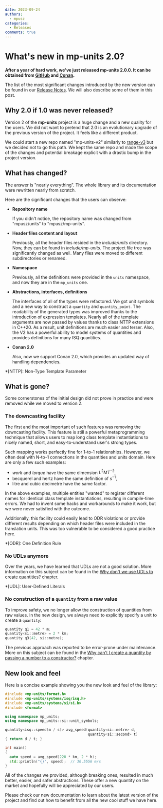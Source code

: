 ```yaml
---
date: 2023-09-24
authors:
  - mpusz
categories:
  - Releases
comments: true
---
```


# What's new in mp-units 2.0?

**After a year of hard work, we've just released mp-units 2.0.0. It can be obtained from
[GitHub](https://github.com/mpusz/mp-units/releases/tag/v2.0.0) and
[Conan](https://conan.io/center/recipes/mp-units?version=2.0.0).**

The list of the most significant changes introduced by the new version can be
found in our [Release Notes](../../release_notes.md#2.0.0). We will also
describe some of them in this post.

<!-- more -->

## Why 2.0 if 1.0 was never released?

Version 2 of the **mp-units** project is a huge change and a new quality for the users.
We did not want to pretend that 2.0 is an evolutionary upgrade of the previous
version of the project. It feels like a different product.

We could start a new repo named "mp-units-v2" similarly to
[range-v3](https://github.com/ericniebler/range-v3) but we decided not to go this
path. We kept the same repo and made the scope of the changes and potential
breakage explicit with a drastic bump in the project version.

## What has changed?

The answer is "nearly everything". The whole library and its documentation were
rewritten nearly from scratch.

Here are the significant changes that the users can observe:

- **Repository name**

    If you didn't notice, the repository name was changed from "mpusz/units" to "mpusz/mp-units".

- **Header files content and layout**

    Previously, all the header files resided in the _include/units_ directory.
    Now, they can be found in _include/mp-units_. The project file tree was
    significantly changed as well. Many files were moved to different
    subdirectories or renamed.

- **Namespace**

    Previously, all the definitions were provided in the `units` namespace, and
    now they are in the `mp_units` one.

- **Abstractions, interfaces, definitions**

    The interfaces of all of the types were refactored. We got unit symbols and
    a new way to construct a `quantity` and `quantity_point`. The readability of
    the generated types was improved thanks to the introduction of expression
    templates. Nearly all of the template arguments are now passed by values
    thanks to class NTTP extensions in C++20. As a result, unit definitions are
    much easier and terser. Also, the V2 has a powerful ability to model systems
    of quantities and provides definitions for many ISQ quantities.

- **Conan 2.0**

    Also, now we support Conan 2.0, which provides an updated way of handling
    dependencies.

*[NTTP]: Non-Type Template Parameter


## What is gone?

Some cornerstones of the initial design did not prove in practice and were removed while
we moved to version 2.

### The downcasting facility

The first and the most important of such features was removing the downcasting
facility. This feature is still a powerful metaprogramming technique that allows
users to map long class template instantiations to nicely named, short, and
easy-to-understand user's strong types.

Such mapping works perfectly fine for 1-to-1 relationships. However, we often
deal with N-to-1 connections in the quantities and units domain. Here are only a
few such examples:

- _work_ and _torque_ have the same dimension $L^2MT^{-2}$,
- becquerel and hertz have the same definition of $s^{-1}$,
- litre and cubic decimetre have the same factor.

In the above examples, multiple entities "wanted" to register different names
for identical class template instantiations, resulting in compile-time errors.
We had to invent some hacks and workarounds to make it work, but we were never
satisfied with the outcome.

Additionally, this facility could easily lead to ODR violations or provide
different results depending on which header files were included in the
translation units. This was too vulnerable to be considered a good practice
here.

*[ODR]: One Definition Rule

### No UDLs anymore

Over the years, we have learned that UDLs are not a good solution. More information on this
subject can be found in the
[Why don't we use UDLs to create quantities?](../../getting_started/faq.md#why-dont-we-use-udls-to-create-quantities)
chapter.

*[UDL]: User-Defined Literals

### No construction of a `quantity` from a raw value

To improve safety, we no longer allow the construction of quantities from raw
values. In the new design, we always need to explicitly specify a unit to create
a `quantity`:

```cpp
quantity q1 = 42 * m;
quantity<si::metre> = 2 * km;
quantity q3(42, si::metre);
```

The previous approach was reported to be error-prone under maintenance. More on
this subject can be found in the
[Why can't I create a quantity by passing a number to a constructor?](../../getting_started/faq.md#why-cant-i-create-a-quantity-by-passing-a-number-to-a-constructor)
chapter.


## New look and feel

Here is a concise example showing you the new look and feel of the library:

```cpp
#include <mp-units/format.h>
#include <mp-units/systems/isq/isq.h>
#include <mp-units/systems/si/si.h>
#include <format>

using namespace mp_units;
using namespace mp_units::si::unit_symbols;

quantity<isq::speed[m / s]> avg_speed(quantity<si::metre> d,
                                      quantity<si::second> t)
{ return d / t; }

int main()
{
  auto speed = avg_speed(220 * km, 2 * h);
  std::println("{}", speed);  // 30.5556 m/s
}
```

All of the changes we provided, although breaking ones, resulted in much better,
easier, and safer abstractions. These offer a new quantity on the market and
hopefully will be appreciated by our users.

Please check our new documentation to learn about the latest version of the
project and find out how to benefit from all the new cool stuff we have here.
